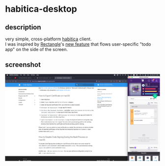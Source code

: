 # habitica-desktop
## description
very simple, cross-platform [habitica](https://habitica.com) client.
<br>I was inspired by [Rectangle](https://rectangleapp.com/)'s [new feature](https://github.com/rxhanson/Rectangle/releases/tag/v0.49) that flows user-specific "todo app" on the side of the screen.

## screenshot
<img title="screenshot" alt="rectangle+habitica-desktop" src="images/screenshot.png">
